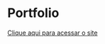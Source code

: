 # Portfolio

<div> 
    <a href="https://jpmolinaro.github.io/Portfolio/" target="_blank">Clique aqui para acessar o site</a> 
</div>